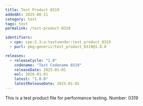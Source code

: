 ```yaml
---
title: Test Product 0319
addedAt: 2025-08-21
category: test
tags: test
permalink: /test-product-0319

identifiers:
  - cpe: cpe:2.3:a:testvendor:test_product_0319
  - purl: pkg:generic/test_product_0319@1.0.0

releases:
  - releaseCycle: "1.0"
    codename: "Test Codename 0319"
    releaseDate: 2025-01-01
    eol: 2026-01-01
    latest: "1.0.0"
    latestReleaseDate: 2025-01-01
---
```


This is a test product file for performance testing. Number: 0319
